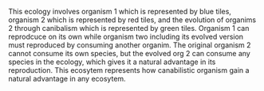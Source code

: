 This ecology involves organism 1 which is represented by blue tiles, organism 2 which is represented by red tiles, and the evolution of organims 2 through canibalism which is represented by green tiles. Organism 1 can reprodcuce on its own while organism two including its evolved version must reproduced by consuming another organim. The original organism 2 cannot consume its own species, but the evolved org 2 can consume any species in the ecology, which gives it a natural advantage in its reproduction. This ecosytem represents how canabilistic organism gain a natural advantage in any ecosytem.
